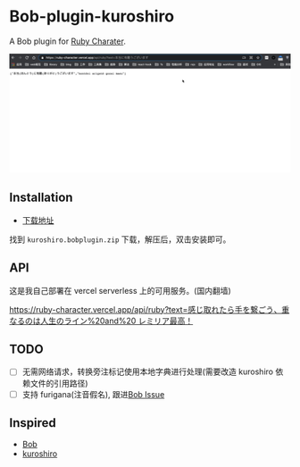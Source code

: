 # Bob-plugin-kuroshiro

A Bob plugin for [Ruby Charater](https://en.wikipedia.org/wiki/Ruby_character).

![quickstart](quickstart.gif)


## Installation

- [下载地址](https://github.com/EliazTray/bob-plugin-kuroshiro/releases/)

找到 `kuroshiro.bobplugin.zip` 下载，解压后，双击安装即可。

## API

这是我自己部署在 vercel serverless 上的可用服务。(国内翻墙)

[https://ruby-character.vercel.app/api/ruby?text=感じ取れたら手を繋ごう、重なるのは人生のライン%20and%20 レミリア最高！](https://ruby-character.vercel.app/api/ruby?text=%E6%84%9F%E3%81%98%E5%8F%96%E3%82%8C%E3%81%9F%E3%82%89%E6%89%8B%E3%82%92%E7%B9%8B%E3%81%94%E3%81%86%E3%80%81%E9%87%8D%E3%81%AA%E3%82%8B%E3%81%AE%E3%81%AF%E4%BA%BA%E7%94%9F%E3%81%AE%E3%83%A9%E3%82%A4%E3%83%B3%20and%20%E3%83%AC%E3%83%9F%E3%83%AA%E3%82%A2%E6%9C%80%E9%AB%98%EF%BC%81)

## TODO

- [ ] 无需网络请求，转换旁注标记使用本地字典进行处理(需要改造 kuroshiro 依赖文件的引用路径)
- [ ] 支持 furigana(注音假名), 跟进[Bob Issue](https://github.com/ripperhe/Bob/issues/162)

## Inspired

- [Bob](https://github.com/ripperhe/Bob/)
- [kuroshiro](https://github.com/hexenq/kuroshiro/)
